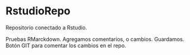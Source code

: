 # RstudioRepo
Repositorio conectado a Rstudio.

Pruebas RMarckdown. Agregamos comentarios, o cambios. Guardamos. Botón GIT para comentar los cambios en el repo.
